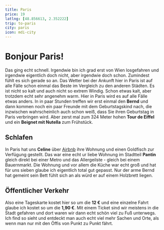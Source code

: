 ```yaml
---
title: Paris
price: 19
latlng: [48.856613, 2.352222]
trip: to-paris
city: paris
icon: mdi-city
---
```


# Bonjour Paris!

Das ging echt schnell. Irgendwie bin ich grad erst von Wien losgefahren und irgendwie eigentlich doch nicht, aber irgendwie doch schon. Zumindest fühlt es sich gerade so an. Das Wetter bei der Ankunft hier in Paris ist auf alle Fälle schon einmal das Beste im Vergleich zu den anderen Städten. Es ist nicht so kalt und auch nicht so extrem Windig. Schon etwas kalt, aber trotzdem echt sehr angenehm warm. Hier in Paris wird es auf alle Fälle etwas anders. In in paar Stunden treffen wir erst einmal den **Bernd** und dann kommen noch ein paar Freunde mit dem Geburtstagskind nach, die inzwischen wahrscheinlich auch schon weiß, dass Sie ihren Geburtstag in Paris verbringen wird. Aber zerst mal zum 324 Meter hohen **Tour de Eiffel** und ein **Beignet mit Nutella** zum Frühstück.

<BaseImage src="paris/tour-de-eiffel-2.jpg" alt="Tour de Eiffel" class="mb-5" />

## Schlafen

In Paris hat uns **Celine** über <a href="https://airbnb.at/" target="_blank">Airbnb</a> ihre Wohnung und einen Goldfisch zur Verfügung gestellt. Das war eine echt ur liebe Wohnung im Stadtteil **Pantin** gleich direkt bei einer Metro und das Allergeilste - gleich bei einem Bauernmarkt. Die Wohnung und vor allem die Küche war echt groß und hat für uns sieben glaube ich eigentlich total gut gepasst. Nur der arme Bernd hat gemeint sein Bett fühlt sich an als würd er auf einem Holzbrett liegen.

<BaseImage src="paris/paris-3.jpg" alt="Tour de Eiffel" class="mb-5" />
<BaseImage src="paris/paris-4.jpg" alt="Tour de Eiffel" class="mb-5" />

## Öffentlicher Verkehr

Also eine Tageskarte kostet hier so um die **12 €** und eine einzelne Fahrt glaube ich kostet so um die **1,90 €**. Mit einem Ticket sind wir meistens in die Stadt gefahren und dort waren wir dann echt schön viel zu Fuß unterwegs. Ich find so sieht und entdeckt man auch echt viel mehr Sachen und Orte, als wenn man nur mit den Öffis von Punkt zu Punkt fährt.

<BaseImage src="paris/paris-5.jpg" alt="Tour de Eiffel" class="mb-5" />